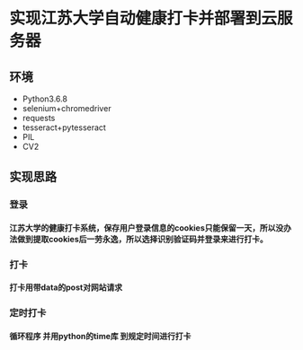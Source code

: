 # 实现江苏大学自动健康打卡并部署到云服务器 #
## 环境 ##
+ Python3.6.8
+ selenium+chromedriver
+ requests
+ tesseract+pytesseract
+ PIL
+ CV2
## 实现思路 ##
### 登录 ###
#### 江苏大学的健康打卡系统，保存用户登录信息的cookies只能保留一天，所以没办法做到提取cookies后一劳永逸，所以选择识别验证码并登录来进行打卡。 ####
### 打卡 ###
#### 打卡用带data的post对网站请求 ####
### 定时打卡 ###
#### 循环程序 并用python的time库 到规定时间进行打卡 ####
